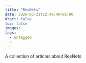 ```yaml
---
title: "ResNets"
date: 2020-03-21T22:49:40+09:00
draft: false
toc: false
images:
tags:
  - untagged
  - 
---
```


A collection of articles about ResNets